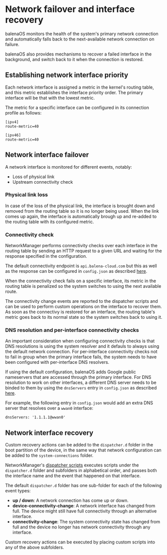 # Network failover and interface recovery

balenaOS monitors the health of the system's primary network connection and
automatically falls back to the next-available network connection on failure.

balenaOS also provides mechanisms to recover a failed interface in the
background, and switch back to it when the connection is restored.

## Establishing network interface priority

Each network interface is assigned a metric in the kernel's routing table, and
this metric establishes the interface priority order. The primary interface will
be that with the lowest metric.

The metric for a specific interface can be configured in its connection profile
as follows:
```
[ipv4]
route-metric=40

[ipv46]
route-metric=40
```

## Network interface failover

A network interface is monitored for different events, notably:

* Loss of physical link
* Upstream connectivity check

### Physical link loss

In case of the loss of the physical link, the interface is brought down and
removed from the routing table so it is no longer being used. When the link
comes up again, the interface is automatically brough up and re-added to the
routing table with its configured metric.

### Connectivity check

NetworkManager performs connectivity checks over each interface in the routing
table by sending an HTTP request to a given URL and waiting for the response
specified in the configuration.

The default connectivity endpoint is `api.balena-cloud.com` but this as well
as the response can be configured in `config.json` as described [here](https://github.com/balena-os/meta-balena#connectivity).

When the connectivity check fails on a specific interface, its metric in the
routing table is penalized so the system switches to using the next available
route.

The connectivity change events are reported to the dispatcher scripts and
can be used to perform custom operations on the interface to recover them.
As soon as the connectivy is restored for an interface, the routing table's
metric goes back to its normal state so the system switches back to using it.

### DNS resolution and per-interface connectivity checks

An important consideration when configuring connectivity checks is that
DNS resolutions is using the system resolver and it defauls to always using
the default network connection. For per-interface connectivity checks not to
fail in group when the primary interface fails, the system needs to have been
configured with per-interface DNS resolvers.

If using the default configuration, balenaOS adds Google public nameservers
that are accessed through the primary interface. For DNS resolution to work
on other interfaces, a different DNS server needs to be binded to them by
using the `dnsServers` entry in `config.json` as described [here](https://github.com/balena-os/meta-balena#dnsservers).

For example, the following entry in `config.json` would add an extra DNS
server that resolves over a `wwan0` interface:
```
dnsServers: '1.1.1.1@wwan0'
```

## Network interface recovery

Custom recovery actions can be added to the `dispatcher.d` folder in the boot
partition of the device, in the same way that network configuration can be
added to the `system-connections` folder.

NetworkManager's [dispatcher scripts](https://networkmanager.dev/docs/api/latest/NetworkManager-dispatcher.html) executes scripts under the `dispatcher.d` folder
and subfolders in alphabetical order, and passes both the interface name and the
event that happened on that interface.

The default `dispatcher.d` folder has one sub-folder for each of the following
event types:

* **up / down**: A network connection has come up or down.
* **device-connectivity-change**: A network interface has changed from full.
  The device might still have full connectivity through an alternative
  interface.
* **connectivity-change**: The system connectivity state has changed from full
  and the device no longer has network connectivity through any interface.

Custom recovery actions can be executed by placing custom scripts into any
of the above subfolders.
